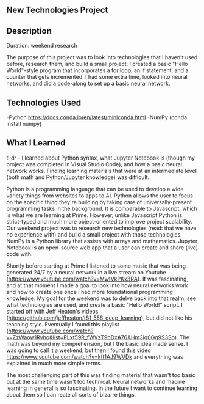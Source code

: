 ## New Technologies Project

## Description
Duration: weekend research

The purpose of this project was to look into technologies that I haven't used before, research them, and build a small project. I created a basic "Hello World"-style program that incorporates a for loop, an if statement, and a counter that gets incremented. I had some extra time, looked into neural networks, and did a code-along to set up a basic neural network.

## Technologies Used
-Python https://docs.conda.io/en/latest/miniconda.html
-NumPy (conda install numpy)

## What I Learned
tl;dr - I learned about Python syntax, what Jupyter Notebook is (though my project was completed in Visual Studio Code), and how a basic neural network works. Finding learning materials that were at an intermediate level (both math and Python/Jupyter knowledge) was difficult.

Python is a programming language that can be used to develop a wide variety things from websites to apps to AI. Python allows the user to focus on the specific thing they're building by taking care of universally-present programming tasks in the background. It is comparable to Javascript, which is what we are learning at Prime. However, unlike Javascript Python is strict-typed and much more object-oriented to improve project scalability. Our weekend project was to research new technologies (read: that we have no experience with) and build a small project with those technologies. NumPy is a Python library that assists with arrays and mathematics. Jupyter Notebook is an open-source web app that a user can create and share (live) code with.

Shortly before starting at Prime I listened to some music that was being generated 24/7 by a neural network in a live stream on Youtube (https://www.youtube.com/watch?v=MwtVkPKx3RA). It was fascinating, and at that moment I made a goal to look into how neural networks work and how to create one once I had more foundational programming knowledge. My goal for the weekend was to delve back into that realm, see what technologies are used, and create a basic "Hello World!" script. I started off with Jeff Heaton's videos (https://github.com/jeffheaton/t81_558_deep_learning), but did not like his teaching style. Eventually I found this playlist (https://www.youtube.com/watch?v=ZzWaow1Rvho&list=PLxt59R_fWVzT9bDxA76AHm3ig0Gg9S3So). The math was beyond my comprehension, but I the basic idea made sense. I was going to call it a weekend, but then I found this video https://www.youtube.com/watch?v=kft1AJ9WVDk and everything was explained in much more simple terms.

The most challenging part of this was finding material that wasn't too basic but at the same time wasn't too technical. Neural networks and macine learning in general is so fascinating. In the future I want to continue learning about them so I can reate all sorts of bizarre things.
